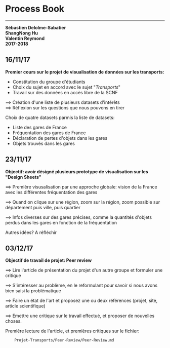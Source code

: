 # Process Book
------------------
**Sébastien Delolme-Sabatier**  
**ShangNong Hu**  
**Valentin Reymond**  
**2017-2018**

## 16/11/17
**Premier cours sur le projet de visualisation de données sur les transports:**

* Constitution du groupe d'étudiants
* Choix du sujet en accord avec le sujet "*Transports*"
* Travail sur des données en accès libre de la SCNF

==> Création d'une liste de plusieurs datasets d'intérêts  
==> Réflexion sur les questions que nous pouvons en tirer  
  
Choix de quatre datasets parmis la liste de datasets:  
  
* Liste des gares de France
* Fréquentation des gares de France
* Déclaration de pertes d'objets dans les gares
* Objets trouvés dans les gares

## 23/11/17
**Objectif: avoir désigné plusieurs prototype de visualisation sur les "Design Sheets"**  
 
==> Première visusalisation par une approche globale: vision de la France avec les différentes fréquentation des gares 
 
==> Quand on clique sur une région, zoom sur la région, zoom possible sur département puis ville, puis quartier  

==> Infos diverses sur des gares précises, comme la quantités d'objets perdus dans les gares en fonction de la fréquentation

	
Autres idées? A réfléchir


## 03/12/17

**Objectif de travail de projet: Peer review**  

==> Lire l'article de présentation du projet d'un autre groupe et formuler une critique  

==> S'intéresser au problème, en le reformulant pour savoir si nous avons bien saisi la problématique  

==> Faire un état de l'art et proposez une ou deux références (projet, site, article scientifique)  

==> Emettre une critique sur le travail effectué, et proposer de nouvelles choses.

Première lecture de l'article, et premières critiques sur le fichier:

```bash
	Projet-Transports/Peer-Review/Peer-Review.md
```


